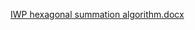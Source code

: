 [IWP hexagonal summation algorithm.docx](https://github.com/UConnARIAL/GeoPandas-IWP-Hex-Summation/files/14963105/IWP.hexagonal.summation.algorithm.docx)
